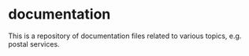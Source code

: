 # documentation
This is a repository of documentation files related to various topics, e.g. postal services.
